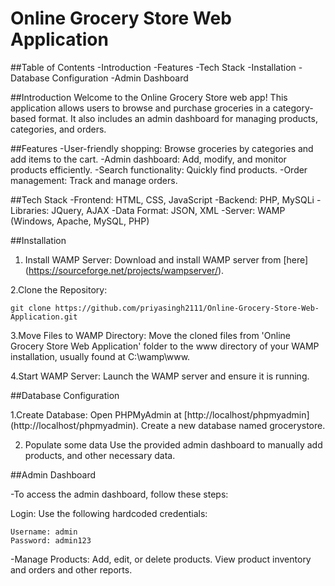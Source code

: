 # Online Grocery Store Web Application

##Table of Contents
-Introduction
-Features
-Tech Stack
-Installation
-Database Configuration
-Admin Dashboard

##Introduction
Welcome to the Online Grocery Store web app! This application allows users to browse and purchase groceries in a category-based format. It also includes an admin dashboard for managing products, categories, and orders.

##Features
-User-friendly shopping: Browse groceries by categories and add items to the cart.
-Admin dashboard: Add, modify, and monitor products efficiently.
-Search functionality: Quickly find products.
-Order management: Track and manage orders.

##Tech Stack
-Frontend: HTML, CSS, JavaScript
-Backend: PHP, MySQLi
-Libraries: JQuery, AJAX
-Data Format: JSON, XML
-Server: WAMP (Windows, Apache, MySQL, PHP)

##Installation

1. Install WAMP Server:
Download and install WAMP server from [here] (https://sourceforge.net/projects/wampserver/).

2.Clone the Repository:
```
git clone https://github.com/priyasingh2111/Online-Grocery-Store-Web-Application.git
```

3.Move Files to WAMP Directory:
Move the cloned files from 'Online Grocery Store Web Application' folder to the www directory of your WAMP installation, usually found at C:\wamp\www.

4.Start WAMP Server:
Launch the WAMP server and ensure it is running.

##Database Configuration

1.Create Database:
Open PHPMyAdmin at [http://localhost/phpmyadmin] (http://localhost/phpmyadmin).
Create a new database named grocerystore.

2. Populate some data
Use the provided admin dashboard to manually add products, and other necessary data.

##Admin Dashboard

-To access the admin dashboard, follow these steps:

Login:
Use the following hardcoded credentials:
```
Username: admin
Password: admin123
```

-Manage Products:
Add, edit, or delete products.
View product inventory and orders and other reports.
